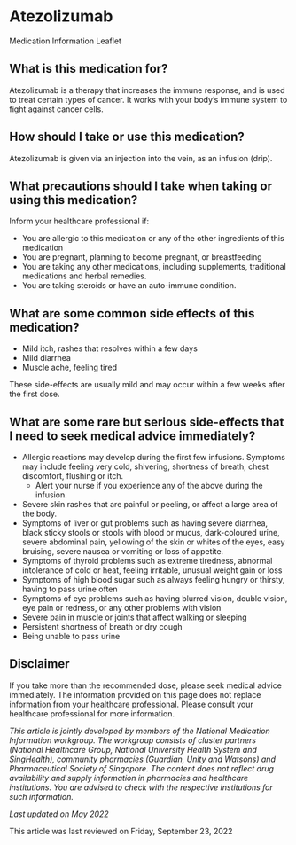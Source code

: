 # Atezolizumab

Medication Information Leaflet

What is this medication for?
----------------------------

Atezolizumab is a therapy that increases the immune response, and is used to treat certain types of cancer. It works with your body’s immune system to fight against cancer cells.

How should I take or use this medication?
-----------------------------------------

Atezolizumab is given via an injection into the vein, as an infusion (drip).

What precautions should I take when taking or using this medication?
--------------------------------------------------------------------

Inform your healthcare professional if:

* You are allergic to this medication or any of the other ingredients of this medication
* You are pregnant, planning to become pregnant, or breastfeeding
* You are taking any other medications, including supplements, traditional medications and herbal remedies.
* You are taking steroids or have an auto-immune condition.

What are some common side effects of this medication?
-----------------------------------------------------

* Mild itch, rashes that resolves within a few days
* Mild diarrhea
* Muscle ache, feeling tired

These side-effects are usually mild and may occur within a few weeks after the first dose.

What are some rare but serious side-effects that I need to seek medical advice immediately?
-------------------------------------------------------------------------------------------

* Allergic reactions may develop during the first few infusions. Symptoms may include feeling very cold, shivering, shortness of breath, chest discomfort, flushing or itch.
  + Alert your nurse if you experience any of the above during the infusion.
* Severe skin rashes that are painful or peeling, or affect a large area of the body.
* Symptoms of liver or gut problems such as having severe diarrhea, black sticky stools or stools with blood or mucus, dark-coloured urine, severe abdominal pain, yellowing of the skin or whites of the eyes, easy bruising, severe nausea or vomiting or loss of appetite.
* Symptoms of thyroid problems such as extreme tiredness, abnormal intolerance of cold or heat, feeling irritable, unusual weight gain or loss
* Symptoms of high blood sugar such as always feeling hungry or thirsty, having to pass urine often
* Symptoms of eye problems such as having blurred vision, double vision, eye pain or redness, or any other problems with vision
* Severe pain in muscle or joints that affect walking or sleeping
* Persistent shortness of breath or dry cough
* Being unable to pass urine

Disclaimer
----------

If you take more than the recommended dose, please seek medical advice immediately. The information provided on this page does not replace information from your healthcare professional. Please consult your healthcare professional for more information.

*This article is jointly developed by members of the National Medication Information workgroup. The workgroup consists of cluster partners (National Healthcare Group, National University Health System and SingHealth), community pharmacies (Guardian, Unity and Watsons) and Pharmaceutical Society of Singapore. The content does not reflect drug availability and supply information in pharmacies and healthcare institutions. You are advised to check with the respective institutions for such information.*

*Last updated on May 2022*

This article was last reviewed on
Friday, September 23, 2022